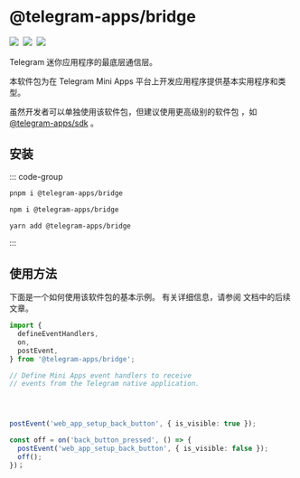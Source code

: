 # @telegram-apps/bridge

<p style="display: flex; gap: 8px; min-height: 20px">
  <a href="https://npmjs.com/package/@telegram-apps/bridge">
    <img src="https://img.shields.io/npm/v/@telegram-apps/bridge?logo=npm"/>
  </a>
  <img src="https://img.shields.io/bundlephobia/minzip/@telegram-apps/bridge"/>
  <a href="https://github.com/Telegram-Mini-Apps/telegram-apps/tree/master/packages/bridge">
    <img src="https://img.shields.io/badge/source-black?logo=github"/>
  </a>
</p>

Telegram 迷你应用程序的最底层通信层。

本软件包为在 Telegram
Mini Apps 平台上开发应用程序提供基本实用程序和类型。

虽然开发者可以单独使用该软件包，但建议使用更高级别的软件包
，如 [@telegram-apps/sdk](telegram-apps-sdk/2-x) 。

## 安装

::: code-group

```bash [pnpm]
pnpm i @telegram-apps/bridge
```

```bash [npm]
npm i @telegram-apps/bridge
```

```bash [yarn]
yarn add @telegram-apps/bridge
```

:::

## 使用方法

下面是一个如何使用该软件包的基本示例。 有关详细信息，请参阅
文档中的后续文章。

```ts
import {
  defineEventHandlers,
  on,
  postEvent,
} from '@telegram-apps/bridge';

// Define Mini Apps event handlers to receive 
// events from the Telegram native application.




postEvent('web_app_setup_back_button', { is_visible: true });

const off = on('back_button_pressed', () => {
  postEvent('web_app_setup_back_button', { is_visible: false });
  off();
})；
```

